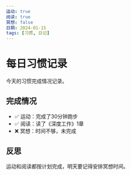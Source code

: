 ```yaml
---
运动: true
阅读: true
冥想: false
日期: 2024-01-15
tags: [习惯, 日记]
---
```


# 每日习惯记录

今天的习惯完成情况记录。

## 完成情况
- ✅ 运动：完成了30分钟跑步
- ✅ 阅读：读了《深度工作》1章
- ❌ 冥想：时间不够，未完成

## 反思
运动和阅读都按计划完成，明天要记得安排冥想时间。 